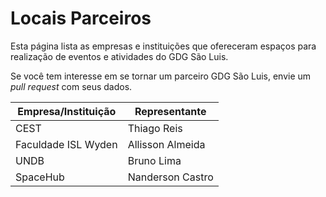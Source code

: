 Locais Parceiros
================

Esta página lista as empresas e instituições que ofereceram espaços para realização de eventos e atividades do GDG São Luis. 

Se você tem interesse em se tornar um parceiro GDG São Luis, envie um *pull request* com seus dados.

| Empresa/Instituição 	| Representante	   	|
|---------------------	|------------------	|
| CEST                	| Thiago Reis      	|
| Faculdade ISL Wyden  	| Allisson Almeida 	|
| UNDB                	| Bruno Lima       	|
| SpaceHub            	| Nanderson Castro 	|
